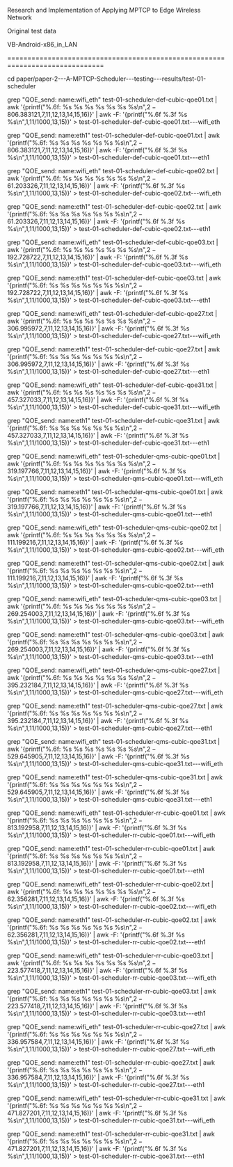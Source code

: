 Research and Implementation of Applying MPTCP to Edge Wireless Network

Original test data

VB-Android-x86_in_LAN

==============================================================================

cd paper/paper-2---A-MPTCP-Scheduler---testing---results/test-01-scheduler


grep "QOE_send: name:wifi_eth" test-01-scheduler-def-cubic-qoe01.txt | awk '{printf("%.6f: %s %s %s %s %s %s %s\n",$2-806.383121,$7,$11,$12,$13,$14,$15,$16)}' | awk -F: '{printf("%.6f %.3f %s %s\n",$1,$11/1000,$13,$15)}' > test-01-scheduler-def-cubic-qoe01.txt---wifi_eth

grep "QOE_send: name:eth1" test-01-scheduler-def-cubic-qoe01.txt | awk '{printf("%.6f: %s %s %s %s %s %s %s\n",$2-806.383121,$7,$11,$12,$13,$14,$15,$16)}' | awk -F: '{printf("%.6f %.3f %s %s\n",$1,$11/1000,$13,$15)}' > test-01-scheduler-def-cubic-qoe01.txt---eth1


grep "QOE_send: name:wifi_eth" test-01-scheduler-def-cubic-qoe02.txt | awk '{printf("%.6f: %s %s %s %s %s %s %s\n",$2-61.203326,$7,$11,$12,$13,$14,$15,$16)}' | awk -F: '{printf("%.6f %.3f %s %s\n",$1,$11/1000,$13,$15)}' > test-01-scheduler-def-cubic-qoe02.txt---wifi_eth

grep "QOE_send: name:eth1" test-01-scheduler-def-cubic-qoe02.txt | awk '{printf("%.6f: %s %s %s %s %s %s %s\n",$2-61.203326,$7,$11,$12,$13,$14,$15,$16)}' | awk -F: '{printf("%.6f %.3f %s %s\n",$1,$11/1000,$13,$15)}' > test-01-scheduler-def-cubic-qoe02.txt---eth1


grep "QOE_send: name:wifi_eth" test-01-scheduler-def-cubic-qoe03.txt | awk '{printf("%.6f: %s %s %s %s %s %s %s\n",$2-192.728722,$7,$11,$12,$13,$14,$15,$16)}' | awk -F: '{printf("%.6f %.3f %s %s\n",$1,$11/1000,$13,$15)}' > test-01-scheduler-def-cubic-qoe03.txt---wifi_eth

grep "QOE_send: name:eth1" test-01-scheduler-def-cubic-qoe03.txt | awk '{printf("%.6f: %s %s %s %s %s %s %s\n",$2-192.728722,$7,$11,$12,$13,$14,$15,$16)}' | awk -F: '{printf("%.6f %.3f %s %s\n",$1,$11/1000,$13,$15)}' > test-01-scheduler-def-cubic-qoe03.txt---eth1


grep "QOE_send: name:wifi_eth" test-01-scheduler-def-cubic-qoe27.txt | awk '{printf("%.6f: %s %s %s %s %s %s %s\n",$2-306.995972,$7,$11,$12,$13,$14,$15,$16)}' | awk -F: '{printf("%.6f %.3f %s %s\n",$1,$11/1000,$13,$15)}' > test-01-scheduler-def-cubic-qoe27.txt---wifi_eth

grep "QOE_send: name:eth1" test-01-scheduler-def-cubic-qoe27.txt | awk '{printf("%.6f: %s %s %s %s %s %s %s\n",$2-306.995972,$7,$11,$12,$13,$14,$15,$16)}' | awk -F: '{printf("%.6f %.3f %s %s\n",$1,$11/1000,$13,$15)}' > test-01-scheduler-def-cubic-qoe27.txt---eth1


grep "QOE_send: name:wifi_eth" test-01-scheduler-def-cubic-qoe31.txt | awk '{printf("%.6f: %s %s %s %s %s %s %s\n",$2-457.327033,$7,$11,$12,$13,$14,$15,$16)}' | awk -F: '{printf("%.6f %.3f %s %s\n",$1,$11/1000,$13,$15)}' > test-01-scheduler-def-cubic-qoe31.txt---wifi_eth

grep "QOE_send: name:eth1" test-01-scheduler-def-cubic-qoe31.txt | awk '{printf("%.6f: %s %s %s %s %s %s %s\n",$2-457.327033,$7,$11,$12,$13,$14,$15,$16)}' | awk -F: '{printf("%.6f %.3f %s %s\n",$1,$11/1000,$13,$15)}' > test-01-scheduler-def-cubic-qoe31.txt---eth1



grep "QOE_send: name:wifi_eth" test-01-scheduler-qms-cubic-qoe01.txt | awk '{printf("%.6f: %s %s %s %s %s %s %s\n",$2-319.197766,$7,$11,$12,$13,$14,$15,$16)}' | awk -F: '{printf("%.6f %.3f %s %s\n",$1,$11/1000,$13,$15)}' > test-01-scheduler-qms-cubic-qoe01.txt---wifi_eth

grep "QOE_send: name:eth1" test-01-scheduler-qms-cubic-qoe01.txt | awk '{printf("%.6f: %s %s %s %s %s %s %s\n",$2-319.197766,$7,$11,$12,$13,$14,$15,$16)}' | awk -F: '{printf("%.6f %.3f %s %s\n",$1,$11/1000,$13,$15)}' > test-01-scheduler-qms-cubic-qoe01.txt---eth1


grep "QOE_send: name:wifi_eth" test-01-scheduler-qms-cubic-qoe02.txt | awk '{printf("%.6f: %s %s %s %s %s %s %s\n",$2-111.199216,$7,$11,$12,$13,$14,$15,$16)}' | awk -F: '{printf("%.6f %.3f %s %s\n",$1,$11/1000,$13,$15)}' > test-01-scheduler-qms-cubic-qoe02.txt---wifi_eth

grep "QOE_send: name:eth1" test-01-scheduler-qms-cubic-qoe02.txt | awk '{printf("%.6f: %s %s %s %s %s %s %s\n",$2-111.199216,$7,$11,$12,$13,$14,$15,$16)}' | awk -F: '{printf("%.6f %.3f %s %s\n",$1,$11/1000,$13,$15)}' > test-01-scheduler-qms-cubic-qoe02.txt---eth1


grep "QOE_send: name:wifi_eth" test-01-scheduler-qms-cubic-qoe03.txt | awk '{printf("%.6f: %s %s %s %s %s %s %s\n",$2-269.254003,$7,$11,$12,$13,$14,$15,$16)}' | awk -F: '{printf("%.6f %.3f %s %s\n",$1,$11/1000,$13,$15)}' > test-01-scheduler-qms-cubic-qoe03.txt---wifi_eth

grep "QOE_send: name:eth1" test-01-scheduler-qms-cubic-qoe03.txt | awk '{printf("%.6f: %s %s %s %s %s %s %s\n",$2-269.254003,$7,$11,$12,$13,$14,$15,$16)}' | awk -F: '{printf("%.6f %.3f %s %s\n",$1,$11/1000,$13,$15)}' > test-01-scheduler-qms-cubic-qoe03.txt---eth1


grep "QOE_send: name:wifi_eth" test-01-scheduler-qms-cubic-qoe27.txt | awk '{printf("%.6f: %s %s %s %s %s %s %s\n",$2-395.232184,$7,$11,$12,$13,$14,$15,$16)}' | awk -F: '{printf("%.6f %.3f %s %s\n",$1,$11/1000,$13,$15)}' > test-01-scheduler-qms-cubic-qoe27.txt---wifi_eth

grep "QOE_send: name:eth1" test-01-scheduler-qms-cubic-qoe27.txt | awk '{printf("%.6f: %s %s %s %s %s %s %s\n",$2-395.232184,$7,$11,$12,$13,$14,$15,$16)}' | awk -F: '{printf("%.6f %.3f %s %s\n",$1,$11/1000,$13,$15)}' > test-01-scheduler-qms-cubic-qoe27.txt---eth1


grep "QOE_send: name:wifi_eth" test-01-scheduler-qms-cubic-qoe31.txt | awk '{printf("%.6f: %s %s %s %s %s %s %s\n",$2-529.645905,$7,$11,$12,$13,$14,$15,$16)}' | awk -F: '{printf("%.6f %.3f %s %s\n",$1,$11/1000,$13,$15)}' > test-01-scheduler-qms-cubic-qoe31.txt---wifi_eth

grep "QOE_send: name:eth1" test-01-scheduler-qms-cubic-qoe31.txt | awk '{printf("%.6f: %s %s %s %s %s %s %s\n",$2-529.645905,$7,$11,$12,$13,$14,$15,$16)}' | awk -F: '{printf("%.6f %.3f %s %s\n",$1,$11/1000,$13,$15)}' > test-01-scheduler-qms-cubic-qoe31.txt---eth1



grep "QOE_send: name:wifi_eth" test-01-scheduler-rr-cubic-qoe01.txt | awk '{printf("%.6f: %s %s %s %s %s %s %s\n",$2-813.192958,$7,$11,$12,$13,$14,$15,$16)}' | awk -F: '{printf("%.6f %.3f %s %s\n",$1,$11/1000,$13,$15)}' > test-01-scheduler-rr-cubic-qoe01.txt---wifi_eth

grep "QOE_send: name:eth1" test-01-scheduler-rr-cubic-qoe01.txt | awk '{printf("%.6f: %s %s %s %s %s %s %s\n",$2-813.192958,$7,$11,$12,$13,$14,$15,$16)}' | awk -F: '{printf("%.6f %.3f %s %s\n",$1,$11/1000,$13,$15)}' > test-01-scheduler-rr-cubic-qoe01.txt---eth1


grep "QOE_send: name:wifi_eth" test-01-scheduler-rr-cubic-qoe02.txt | awk '{printf("%.6f: %s %s %s %s %s %s %s\n",$2-62.356281,$7,$11,$12,$13,$14,$15,$16)}' | awk -F: '{printf("%.6f %.3f %s %s\n",$1,$11/1000,$13,$15)}' > test-01-scheduler-rr-cubic-qoe02.txt---wifi_eth

grep "QOE_send: name:eth1" test-01-scheduler-rr-cubic-qoe02.txt | awk '{printf("%.6f: %s %s %s %s %s %s %s\n",$2-62.356281,$7,$11,$12,$13,$14,$15,$16)}' | awk -F: '{printf("%.6f %.3f %s %s\n",$1,$11/1000,$13,$15)}' > test-01-scheduler-rr-cubic-qoe02.txt---eth1


grep "QOE_send: name:wifi_eth" test-01-scheduler-rr-cubic-qoe03.txt | awk '{printf("%.6f: %s %s %s %s %s %s %s\n",$2-223.577418,$7,$11,$12,$13,$14,$15,$16)}' | awk -F: '{printf("%.6f %.3f %s %s\n",$1,$11/1000,$13,$15)}' > test-01-scheduler-rr-cubic-qoe03.txt---wifi_eth

grep "QOE_send: name:eth1" test-01-scheduler-rr-cubic-qoe03.txt | awk '{printf("%.6f: %s %s %s %s %s %s %s\n",$2-223.577418,$7,$11,$12,$13,$14,$15,$16)}' | awk -F: '{printf("%.6f %.3f %s %s\n",$1,$11/1000,$13,$15)}' > test-01-scheduler-rr-cubic-qoe03.txt---eth1


grep "QOE_send: name:wifi_eth" test-01-scheduler-rr-cubic-qoe27.txt | awk '{printf("%.6f: %s %s %s %s %s %s %s\n",$2-336.957584,$7,$11,$12,$13,$14,$15,$16)}' | awk -F: '{printf("%.6f %.3f %s %s\n",$1,$11/1000,$13,$15)}' > test-01-scheduler-rr-cubic-qoe27.txt---wifi_eth

grep "QOE_send: name:eth1" test-01-scheduler-rr-cubic-qoe27.txt | awk '{printf("%.6f: %s %s %s %s %s %s %s\n",$2-336.957584,$7,$11,$12,$13,$14,$15,$16)}' | awk -F: '{printf("%.6f %.3f %s %s\n",$1,$11/1000,$13,$15)}' > test-01-scheduler-rr-cubic-qoe27.txt---eth1


grep "QOE_send: name:wifi_eth" test-01-scheduler-rr-cubic-qoe31.txt | awk '{printf("%.6f: %s %s %s %s %s %s %s\n",$2-471.827201,$7,$11,$12,$13,$14,$15,$16)}' | awk -F: '{printf("%.6f %.3f %s %s\n",$1,$11/1000,$13,$15)}' > test-01-scheduler-rr-cubic-qoe31.txt---wifi_eth

grep "QOE_send: name:eth1" test-01-scheduler-rr-cubic-qoe31.txt | awk '{printf("%.6f: %s %s %s %s %s %s %s\n",$2-471.827201,$7,$11,$12,$13,$14,$15,$16)}' | awk -F: '{printf("%.6f %.3f %s %s\n",$1,$11/1000,$13,$15)}' > test-01-scheduler-rr-cubic-qoe31.txt---eth1
